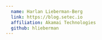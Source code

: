 ```yaml
---
  name: Harlan Lieberman-Berg
  link: https://blog.setec.io
  affiliation: Akamai Technologies 
  github: hlieberman
---
```

